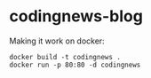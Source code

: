 codingnews-blog
===============

Making it work on docker:

    docker build -t codingnews .
    docker run -p 80:80 -d codingnews
